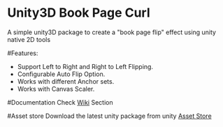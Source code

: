 # Unity3D Book Page Curl
A simple unity3D package to create a "book page flip" effect using unity native 2D tools

#Features:
- Support Left to Right and Right to Left Flipping.
- Configurable Auto Flip Option.
- Works with different Anchor sets.
- Works with Canvas Scaler.

#Documentation
Check [Wiki](https://github.com/Dandarawy/Unity3DBookPageCurl/wiki) Section


#Asset store
Download the latest unity package from unity [Asset Store](https://www.assetstore.unity3d.com/#!/content/55588)
